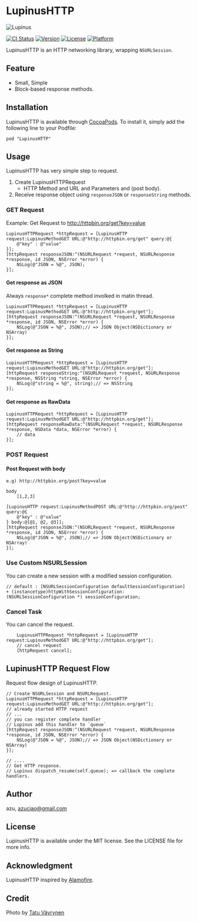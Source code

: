 # LupinusHTTP

![Lupinus](http://monosnap.com/image/pg8v9Wa1IkBbjB9jUioE0YABMe8C41.png)

[![CI Status](http://img.shields.io/travis/azu/LupinusHTTP.svg?style=flat)](https://travis-ci.org/azu/LupinusHTTP)
[![Version](https://img.shields.io/cocoapods/v/LupinusHTTP.svg?style=flat)](http://cocoadocs.org/docsets/LupinusHTTP)
[![License](https://img.shields.io/cocoapods/l/LupinusHTTP.svg?style=flat)](http://cocoadocs.org/docsets/LupinusHTTP)
[![Platform](https://img.shields.io/cocoapods/p/LupinusHTTP.svg?style=flat)](http://cocoadocs.org/docsets/LupinusHTTP)

LupinusHTTP is an HTTP networking library, wrapping `NSURLSession`.

## Feature

- Small, Simple
- Block-based response methods.

## Installation

LupinusHTTP is available through [CocoaPods](http://cocoapods.org). To install
it, simply add the following line to your Podfile:

    pod "LupinusHTTP"

## Usage

LupinusHTTP has very simple step to request.

1. Create LupinusHTTPRequest
    * HTTP Method and URL and Parameters and (post body).
2. Receive response object using `responseJSON` or `responseString` methods.


### GET Request

Example: Get Request to http://httpbin.org/get?key=value

```objc
LupinusHTTPRequest *httpRequest = [LupinusHTTP request:LupinusMethodGET URL:@"http://httpbin.org/get" query:@{
    @"key" : @"value"
}];
[httpRequest responseJSON:^(NSURLRequest *request, NSURLResponse *response, id JSON, NSError *error) {
    NSLog(@"JSON = %@", JSON);
}];
```

#### Get response as JSON

Always `response*` complete method involked in matin thread.

```objc
LupinusHTTPRequest *httpRequest = [LupinusHTTP request:LupinusMethodGET URL:@"http://httpbin.org/get"];
[httpRequest responseJSON:^(NSURLRequest *request, NSURLResponse *response, id JSON, NSError *error) {
    NSLog(@"JSON = %@", JSON);// => JSON Object(NSDictionary or NSArray)
}];
```

#### Get response as String

```objc
LupinusHTTPRequest *httpRequest = [LupinusHTTP request:LupinusMethodGET URL:@"http://httpbin.org/get"];
[httpRequest responseString:^(NSURLRequest *request, NSURLResponse *response, NSString *string, NSError *error) {
    NSLog(@"string = %@", string);// => NSString 
}];
```


#### Get response as RawData

```objc
LupinusHTTPRequest *httpRequest = [LupinusHTTP request:LupinusMethodGET URL:@"http://httpbin.org/get"];
[httpRequest responseRawData:^(NSURLRequest *request, NSURLResponse *response, NSData *data, NSError *error) {
    // data
}];
```

### POST Request

#### Post Request with body

    e.g) http://httpbin.org/post?key=value
    
    body
        [1,2,3]


```objc
[LupinusHTTP request:LupinusMethodPOST URL:@"http://httpbin.org/post" query:@{
    @"key" : @"value"
} body:@[@1, @2, @3]];
[httpRequest responseJSON:^(NSURLRequest *request, NSURLResponse *response, id JSON, NSError *error) {
    NSLog(@"JSON = %@", JSON);// => JSON Object(NSDictionary or NSArray)
}];
```

### Use Custom NSURLSession

You can create a new session with a modified session configuration.

```objc
// default : [NSURLSessionConfiguration defaultSessionConfiguration]
+ (instancetype)httpWithSessionConfiguration:(NSURLSessionConfiguration *) sessionConfiguration;
```

### Cancel Task

You can cancel the request.

        LupinusHTTPRequest *httpRequest = [LupinusHTTP request:LupinusMethodGET URL:@"http://httpbin.org/get"];
        // cancel request
        [httpRequest cancel];

## LupinusHTTP Request Flow

Request flow design of LupinusHTTP.

```objc
// Create NSURLSession and NSURLRequest.
LupinusHTTPRequest *httpRequest = [LupinusHTTP request:LupinusMethodGET URL:@"http://httpbin.org/get"];
// already started HTTP request
// ...
// you can register complete handler
// Lupinus add this handler to `queue`
[httpRequest responseJSON:^(NSURLRequest *request, NSURLResponse *response, id JSON, NSError *error) {
    NSLog(@"JSON = %@", JSON);// => JSON Object(NSDictionary or NSArray)
}];

// ....
// Get HTTP response.
// Lupinus dispatch_resume(self.queue); => callback the complete handlers.
```

## Author

azu, azuciao@gmail.com

## License

LupinusHTTP is available under the MIT license. See the LICENSE file for more info.

## Acknowledgment

LupinusHTTP inspired by [Alamofire](https://github.com/Alamofire/Alamofire "Alamofire").

## Credit

Photo by <a href="http://500px.com/photo/76029573" target="_blank">Tatu Väyrynen</a>